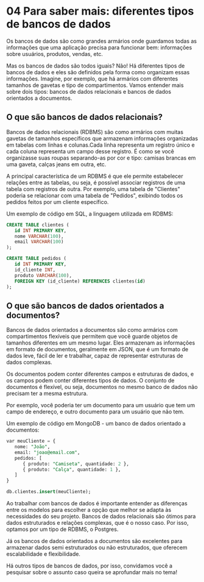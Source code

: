 # 04 Para saber mais: diferentes tipos de bancos de dados

Os bancos de dados são como grandes armários onde guardamos todas as informações que uma aplicação precisa para funcionar bem: informações sobre usuários, produtos, vendas, etc.

Mas os bancos de dados são todos iguais? Não! Há diferentes tipos de bancos de dados e eles são definidos pela forma como organizam essas informações. Imagine, por exemplo, que há armários com diferentes tamanhos de gavetas e tipo de compartimentos. Vamos entender mais sobre dois tipos: bancos de dados relacionais e bancos de dados orientados a documentos.

## O que são bancos de dados relacionais?

Bancos de dados relacionais (RDBMS) são como armários com muitas gavetas de tamanhos específicos que armazenam informações organizadas em tabelas com linhas e colunas.Cada linha representa um registro único e cada coluna representa um campo desse registro. É como se você organizasse suas roupas separando-as por cor e tipo: camisas brancas em uma gaveta, calças jeans em outra, etc.

A principal característica de um RDBMS é que ele permite estabelecer relações entre as tabelas, ou seja, é possível associar registros de uma tabela com registros de outra. Por exemplo, uma tabela de "Clientes" poderia se relacionar com uma tabela de "Pedidos", exibindo todos os pedidos feitos por um cliente específico.

Um exemplo de código em SQL, a linguagem utilizada em RDBMS:

```sql
CREATE TABLE clientes (
   id INT PRIMARY KEY,
   nome VARCHAR(100),
   email VARCHAR(100)
);

CREATE TABLE pedidos (
   id INT PRIMARY KEY,
   id_cliente INT,
   produto VARCHAR(100),
   FOREIGN KEY (id_cliente) REFERENCES clientes(id)
);
```
## O que são bancos de dados orientados a documentos?
Bancos de dados orientados a documentos são como armários com compartimentos flexíveis que permitem que você guarde objetos de tamanhos diferentes em um mesmo lugar. Eles armazenam as informações em formato de documentos, geralmente em JSON, que é um formato de dados leve, fácil de ler e trabalhar, capaz de representar estruturas de dados complexas.

Os documentos podem conter diferentes campos e estruturas de dados, e os campos podem conter diferentes tipos de dados. O conjunto de documentos é flexível, ou seja, documentos no mesmo banco de dados não precisam ter a mesma estrutura.

Por exemplo, você poderia ter um documento para um usuário que tem um campo de endereço, e outro documento para um usuário que não tem.

Um exemplo de código em MongoDB - um banco de dados orientado a documentos:

```sql
var meuCliente = {
   nome: "João",
   email: "joao@email.com",
   pedidos: [
      { produto: "Camiseta", quantidade: 2 },
      { produto: "Calça", quantidade: 1 },
   ]
}

db.clientes.insert(meuCliente);
```
Ao trabalhar com bancos de dados é importante entender as diferenças entre os modelos para escolher a opção que melhor se adapta às necessidades do seu projeto. Bancos de dados relacionais são ótimos para dados estruturados e relações complexas, que é o nosso caso. Por isso, optamos por um tipo de RDBMS, o Postgres.

Já os bancos de dados orientados a documentos são excelentes para armazenar dados semi estruturados ou não estruturados, que oferecem escalabilidade e flexibilidade.

Há outros tipos de bancos de dados, por isso, convidamos você a pesquisar sobre o assunto caso queira se aprofundar mais no tema!